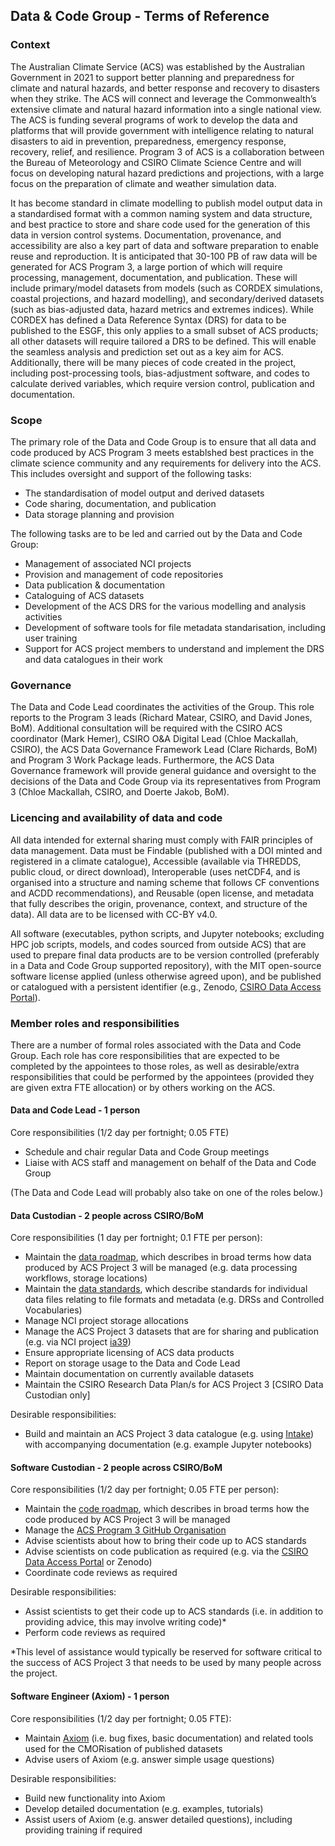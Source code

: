 ## Data & Code Group - Terms of Reference

### Context

The Australian Climate Service (ACS) was established by the Australian Government in 2021
to support better planning and preparedness for climate and natural hazards,
and better response and recovery to disasters when they strike.
The ACS will connect and leverage the Commonwealth’s extensive climate and natural hazard information into a single national view.
The ACS is funding several programs of work to develop the data and platforms
that will provide government with intelligence relating to natural disasters
to aid in prevention, preparedness, emergency response, recovery, relief, and resilience. 
Program 3 of ACS is a collaboration between the Bureau of Meteorology and CSIRO Climate Science Centre
and will focus on developing natural hazard predictions and projections,
with a large focus on the preparation of climate and weather simulation data. 

It has become standard in climate modelling to publish model output data
in a standardised format with a common naming system and data structure,
and best practice to store and share code used for the generation of this data in version control systems.
Documentation, provenance, and accessibility are also a key part of data and software preparation to enable reuse and reproduction.
It is anticipated that 30-100 PB of raw data will be generated for ACS Program 3,
a large portion of which will require processing, management, documentation, and publication.
These will include primary/model datasets from models
(such as CORDEX simulations, coastal projections, and hazard modelling),
and secondary/derived datasets
(such as bias-adjusted data, hazard metrics and extremes indices).
While CORDEX has defined a Data Reference Syntax (DRS) for data to be published to the ESGF,
this only applies to a small subset of ACS products;
all other datasets will require tailored a DRS to be defined.
This will enable the seamless analysis and prediction set out as a key aim for ACS.
Additionally, there will be many pieces of code created in the project,
including post-processing tools, bias-adjustment software, and codes to calculate derived variables,
which require version control, publication and documentation.

### Scope

The primary role of the Data and Code Group is to ensure that all data and code produced by ACS Program 3 meets
establshed best practices in the climate science community and
any requirements for delivery into the ACS.   
This includes oversight and support of the following tasks:
-	The standardisation of model output and derived datasets
-	Code sharing, documentation, and publication
-	Data storage planning and provision

The following tasks are to be led and carried out by the Data and Code Group:
-	Management of associated NCI projects
-	Provision and management of code repositories
-	Data publication & documentation
-	Cataloguing of ACS datasets
-	Development of the ACS DRS for the various modelling and analysis activities
-	Development of software tools for file metadata standarisation, including user training
-	Support for ACS project members to understand and implement the DRS and data catalogues in their work

### Governance

The Data and Code Lead coordinates the activities of the Group.
This role reports to the Program 3 leads (Richard Matear, CSIRO, and David Jones, BoM).
Additional consultation will be required with the
CSIRO ACS coordinator (Mark Hemer),
CSIRO O&A Digital Lead (Chloe Mackallah, CSIRO),
the ACS Data Governance Framework Lead (Clare Richards, BoM) and
Program 3 Work Package leads.
Furthermore, the ACS Data Governance framework will provide general guidance and oversight
to the decisions of the Data and Code Group via its representatives from Program 3 (Chloe Mackallah, CSIRO, and Doerte Jakob, BoM).

### Licencing and availability of data and code

All data intended for external sharing must comply with FAIR principles of data management.
Data must be Findable (published with a DOI minted and registered in a climate catalogue),
Accessible (available via THREDDS, public cloud, or direct download),
Interoperable (uses netCDF4, and is organised into a structure and naming scheme that follows CF conventions and ACDD recommendations),
and Reusable (open license, and metadata that fully describes the origin, provenance, context, and structure of the data).
All data are to be licensed with CC-BY v4.0.

All software (executables, python scripts, and Jupyter notebooks; excluding HPC job scripts, models, and codes sourced from outside ACS)
that are used to prepare final data products are to be version controlled
(preferably in a Data and Code Group supported repository),
with the MIT open-source software license applied (unless otherwise agreed upon),
and be published or catalogued with a persistent identifier (e.g., Zenodo, [CSIRO Data Access Portal](https://data.csiro.au/)).

### Member roles and responsibilities

There are a number of formal roles associated with the Data and Code Group.
Each role has core responsibilities that are expected to be completed by the appointees to those roles,
as well as desirable/extra responsibilities that could be performed by the appointees
(provided they are given extra FTE allocation)
or by others working on the ACS.

#### Data and Code Lead - 1 person

Core responsibilities (1/2 day per fortnight; 0.05 FTE)
- Schedule and chair regular Data and Code Group meetings
- Liaise with ACS staff and management on behalf of the Data and Code Group

(The Data and Code Lead will probably also take on one of the roles below.)

#### Data Custodian - 2 people across CSIRO/BoM

Core responsibilities (1 day per fortnight; 0.1 FTE per person):
- Maintain the [data roadmap](https://github.com/AusClimateService/data-code-group/blob/main/data_roadmap.md),
  which describes in broad terms how data produced by ACS Project 3 will be managed
  (e.g. data processing workflows, storage locations)
- Maintain the [data standards](https://github.com/AusClimateService/data-code-group/blob/main/data_standards.md),
  which describe standards for individual data files relating to file formats and metadata (e.g. DRSs and Controlled Vocabularies)
- Manage NCI project storage allocations
- Manage the ACS Project 3 datasets that are for sharing and publication (e.g. via NCI project [ia39](https://my.nci.org.au/mancini/project/ia39))
- Ensure appropriate licensing of ACS data products
- Report on storage usage to the Data and Code Lead
- Maintain documentation on currently available datasets
- Maintain the CSIRO Research Data Plan/s for ACS Project 3 [CSIRO Data Custodian only]

Desirable responsibilities:
- Build and maintain an ACS Project 3 data catalogue (e.g. using [Intake](https://intake.readthedocs.io/en/latest/))
  with accompanying documentation (e.g. example Jupyter notebooks)

#### Software Custodian - 2 people across CSIRO/BoM

Core responsibilities (1/2 day per fortnight; 0.05 FTE per person):
- Maintain the [code roadmap](https://github.com/AusClimateService/data-code-group/blob/main/code_roadmap.md),
  which describes in broad terms how the code produced by ACS Project 3 will be managed
- Manage the [ACS Program 3 GitHub Organisation](https://github.com/AusClimateService)
- Advise scientists about how to bring their code up to ACS standards
- Advise scientists on code publication as required (e.g. via the [CSIRO Data Access Portal](https://data.csiro.au/) or Zenodo)
- Coordinate code reviews as required

Desirable responsibilities:
- Assist scientists to get their code up to ACS standards
  (i.e. in addition to providing advice, this may involve writing code)*
- Perform code reviews as required

*This level of assistance would typically be reserved for software critical to the success of ACS Project 3
that needs to be used by many people across the project.

#### Software Engineer (Axiom) - 1 person

Core responsibilities (1/2 day per fortnight; 0.05 FTE):
- Maintain [Axiom](https://github.com/AusClimateService/axiom) (i.e. bug fixes, basic documentation)
  and related tools used for the CMORisation of published datasets
- Advise users of Axiom (e.g. answer simple usage questions)

Desirable responsibilities:
- Build new functionality into Axiom
- Develop detailed documentation (e.g. examples, tutorials)
- Assist users of Axiom (e.g. answer detailed questions), including providing training if required
